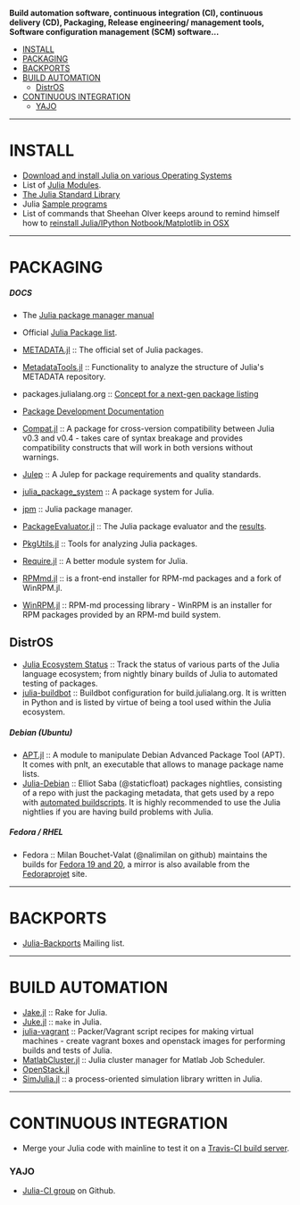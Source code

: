 **Build automation software, continuous integration (CI), continuous delivery (CD), Packaging, Release engineering/ management tools, Software configuration management (SCM) software...**

- [INSTALL](#install)
- [PACKAGING](#packaging)
- [BACKPORTS](#backports)
- [BUILD AUTOMATION](#build-automation)
   - [DistrOS](#distros)
- [CONTINUOUS INTEGRATION](#continuous-integration)
   - [YAJO](#yajo)

----

# INSTALL 
- [Download and install Julia on various Operating Systems](http://julialang.org/downloads/)
- List of [Julia Modules](http://docs.julialang.org/en/latest/manual/modules/).
- [The Julia Standard Library](http://docs.julialang.org/en/latest/stdlib/)
- Julia [Sample programs](https://github.com/JuliaLang/julia/tree/master/examples)
- List of commands that Sheehan Olver keeps around to remind himself how to [reinstall Julia/IPython Notbook/Matplotlib in OSX](https://github.com/dlfivefifty/SO.jl/blob/master/Julia%20installation.txt)

----

# PACKAGING
##### DOCS
   - The [Julia package manager manual](http://docs.julialang.org/en/latest/manual/packages/)
   - Official [Julia Package list](http://docs.julialang.org/en/latest/packages/packagelist/).
   - [METADATA.jl](https://github.com/JuliaLang/METADATA.jl) :: The official set of Julia packages.
   - [MetadataTools.jl](https://github.com/IainNZ/MetadataTools.jl) :: Functionality to analyze the structure of Julia's METADATA repository.
   - packages.julialang.org :: [Concept for a next-gen package listing](https://github.com/IainNZ/packages.julialang.org)
   - [Package Development Documentation](http://docs.julialang.org/en/latest/manual/packages/#package-development)   
       
- [Compat.jl](https://github.com/JuliaLang/Compat.jl) :: A package for cross-version compatibility between Julia v0.3 and v0.4 - takes care of syntax breakage and provides compatibility constructs that will work in both versions without warnings.       
- [Julep](https://gist.github.com/IainNZ/6086173) :: A Julep for package requirements and quality standards.
- [julia_package_system](https://github.com/johnmyleswhite/julia_package_system) :: A package system for Julia.
- [jpm](https://github.com/dirk/jpm) :: Julia package manager.
- [PackageEvaluator.jl](https://github.com/IainNZ/PackageEvaluator.jl) :: The Julia package evaluator and the [results](http://iaindunning.com/PackageEval/).
- [PkgUtils.jl](https://github.com/johnmyleswhite/PkgUtils.jl) :: Tools for analyzing Julia packages.
- [Require.jl](https://github.com/jkroso/Require.jl) :: A better module system for Julia.
- [RPMmd.jl](https://github.com/ihnorton/RPMmd.jl) :: is a front-end installer for RPM-md packages and a fork of WinRPM.jl.
- [WinRPM.jl](https://github.com/JuliaLang/WinRPM.jl) :: RPM-md processing library - WinRPM is an installer for RPM packages provided by an RPM-md build system.

## DistrOS
- [Julia Ecosystem Status](http://status.julialang.org/) :: Track the status of various parts of the Julia language ecosystem; from nightly binary builds of Julia to automated testing of packages.
- [julia-buildbot](https://github.com/staticfloat/julia-buildbot) :: Buildbot configuration for build.julialang.org. It is written in Python and is listed by virtue of being a tool used within the Julia ecosystem.

##### Debian (Ubuntu)
- [APT.jl](https://github.com/bbshortcut/APT.jl) :: A module to manipulate Debian Advanced Package Tool (APT). It comes with pnlt, an executable that allows to manage package name lists.
- [Julia-Debian](https://github.com/staticfloat/julia-debian) :: Elliot Saba (@staticfloat) packages nightlies, consisting of a repo with just the packaging metadata, that gets used by a repo with [automated buildscripts](https://github.com/staticfloat/julia-nightly-packaging). It is highly recommended to use the Julia nightlies if you are having build problems with Julia.

##### Fedora / RHEL
- Fedora :: Milan Bouchet-Valat (@nalimilan on github) maintains the builds for [Fedora 19 and 20](http://nalimilan.perso.neuf.fr/transfert/), a mirror is also available from the [Fedoraprojet](http://copr-be.cloud.fedoraproject.org/results/nalimilan/julia/) site.

----

# BACKPORTS
- [Julia-Backports](https://groups.google.com/forum/#!forum/julia-backports) Mailing list.

----

# BUILD AUTOMATION
- [Jake.jl](https://github.com/nolta/Jake.jl) :: Rake for Julia.
- [Juke.jl](https://github.com/kshramt/Juke.jl) :: `make` in Julia.
- [julia-vagrant](https://github.com/staticfloat/julia-vagrant) :: Packer/Vagrant script recipes for making virtual machines - create vagrant boxes and openstack images for performing builds and tests of Julia.
- [MatlabCluster.jl](https://github.com/simonster/MatlabCluster.jl) :: Julia cluster manager for Matlab Job Scheduler.
- [OpenStack.jl](https://github.com/loladiro/OpenStack.jl)
- [SimJulia.jl](https://github.com/BenLauwens/SimJulia.jl) :: a process-oriented simulation library written in Julia.

----

# CONTINUOUS INTEGRATION
- Merge your Julia code with mainline to test it on a [Travis-CI build server](https://travis-ci.org/JuliaLang/).

### YAJO
- [Julia-CI group](https://github.com/julia-ci) on Github.


